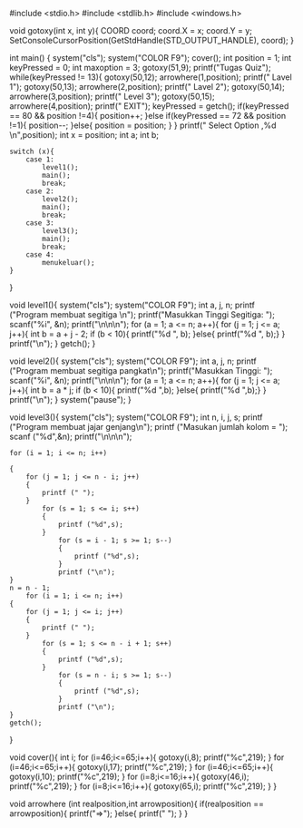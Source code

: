 #include <stdio.h>
#include <stdlib.h>
#include <windows.h>

void gotoxy(int x, int y){
    COORD coord;
    coord.X = x;
    coord.Y = y;
    SetConsoleCursorPosition(GetStdHandle(STD_OUTPUT_HANDLE), coord);
}

int main()
{
    system("cls");
    system("COLOR F9");
    cover();
    int position = 1;
    int keyPressed = 0;
    int maxoption = 3;
    gotoxy(51,9);
    printf("Tugas Quiz");
    while(keyPressed != 13){
        gotoxy(50,12);
        arrowhere(1,position); printf(" Lavel 1");
        gotoxy(50,13);
        arrowhere(2,position); printf(" Lavel 2");
        gotoxy(50,14);
        arrowhere(3,position); printf(" Level 3");
        gotoxy(50,15);
        arrowhere(4,position); printf(" EXIT");
        keyPressed = getch();
        if(keyPressed == 80 && position !=4){
            position++;
        }else if(keyPressed == 72 && position !=1){
            position--;
        }else{
            position = position;
        }
    }
    printf(" Select Option ,%d \n",position);
    int x = position;
    int a;
    int b;

    switch (x){
        case 1:
            level1();
            main();
            break;
        case 2:
            level2();
            main();
            break;
        case 3:
            level3();
            main();
            break;
        case 4:
            menukeluar();
    }
}

void level1(){
    system("cls");
    system("COLOR F9");
    int a, j, n;
    printf ("Program membuat segitiga \n");
    printf("Masukkan Tinggi Segitiga: ");
    scanf("%i", &n);
    printf("\n\n\n");
    for (a = 1; a <= n; a++){
        for (j = 1; j <= a; j++){
            int b = a + j - 2;
            if (b < 10){
                printf("%d  ", b);
            }else{
                printf("%d ", b);}
        }
        printf("\n");
    }
    getch();
}

void level2(){
   system("cls");
    system("COLOR F9");
    int a, j, n;
    printf ("Program membuat segitiga pangkat\n");
    printf("Masukkan Tinggi: ");
    scanf("%i", &n);
    printf("\n\n\n");
    for (a = 1; a <= n; a++){
        for (j = 1; j <= a; j++){
            int b = a * j;
            if (b < 10){
                printf("%d  ",b);
            }else{
                printf("%d ",b);}
        }
        printf("\n");
    }
    system("pause");
}


void level3(){
system("cls");
system("COLOR F9");
int n, i, j, s;
    printf ("Program membuat jajar genjang\n");
    printf ("Masukan jumlah kolom = ");
    scanf ("%d",&n);
    printf("\n\n\n");

    for (i = 1; i <= n; i++)

    {
        for (j = 1; j <= n - i; j++)
        {
            printf (" ");
        }
            for (s = 1; s <= i; s++)
            {
                printf ("%d",s);
            }
                for (s = i - 1; s >= 1; s--)
                {
                    printf ("%d",s);
                }
                printf ("\n");
    }
    n = n - 1;
        for (i = 1; i <= n; i++)
    {
        for (j = 1; j <= i; j++)
        {
            printf (" ");
        }
            for (s = 1; s <= n - i + 1; s++)
            {
                printf ("%d",s);
            }
                for (s = n - i; s >= 1; s--)
                {
                    printf ("%d",s);
                }
                printf ("\n");
    }
    getch();

}


void cover(){
    int i;
    for (i=46;i<=65;i++){
        gotoxy(i,8);
        printf("%c",219);
    }
    for (i=46;i<=65;i++){
        gotoxy(i,17);
        printf("%c",219);
    }
    for (i=46;i<=65;i++){
        gotoxy(i,10);
        printf("%c",219);
    }
    for (i=8;i<=16;i++){
        gotoxy(46,i);
        printf("%c",219);
    }
      for (i=8;i<=16;i++){
        gotoxy(65,i);
        printf("%c",219);
    }
}


void arrowhere (int realposition,int arrowposition){
    if(realposition == arrowposition){
        printf("=>");
    }else{
        printf("  ");
    }
}

